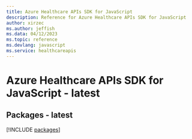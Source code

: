```yaml
---
title: Azure Healthcare APIs SDK for JavaScript
description: Reference for Azure Healthcare APIs SDK for JavaScript
author: xirzec
ms.author: jeffish
ms.data: 04/12/2023
ms.topic: reference
ms.devlang: javascript
ms.service: healthcareapis
---
```

# Azure Healthcare APIs SDK for JavaScript - latest
## Packages - latest
[!INCLUDE [packages](healthcare-apis-index.md)]